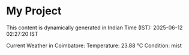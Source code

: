 # My Project

This content is dynamically generated in Indian Time (IST): 2025-06-12 02:27:20 IST


Current Weather in Coimbatore:
Temperature: 23.88 °C
Condition: mist
